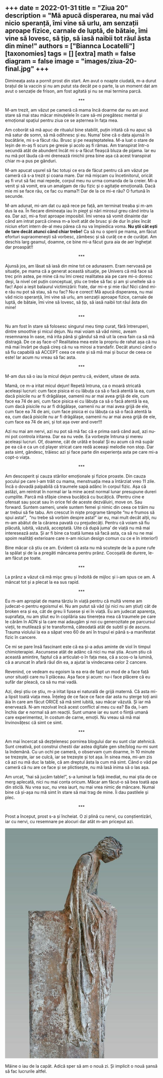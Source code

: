 
+++
date = 2022-01-31
title = "Ziua 20"
description = "Mă apucă disperarea, nu mai văd nicio speranță, îmi vine să urlu, am senzații aproape fizice, carnale de luptă, de bătaie, îmi vine să lovesc, să țip, să iasă naibii tot răul ăsta din mine!"
authors = ["Biannca Locatelli"]
[taxonomies]
tags = []
[extra]
math = false
diagram = false
image = "images/ziua-20-final.jpg"
+++
---

Dimineața asta a pornit prost din start. Am avut o noapte ciudată, m-a durut brațul de la vaccin și nu am putut sta decât pe o parte, la un moment dat am avut o senzație de frison, am fost agitată și nu se mai termina parcă.

<p style="text-align: center;">***</p>

M-am trezit, am văzut pe cameră că mama încă doarme dar nu am avut stare să mai stau măcar minuțelele în care să-mi pregătesc mental și emoțional spațiul pentru ziua ce se așternea în fața mea.

Am coborât să mă apuc de ritualul bine stabilit, puțin iritată că nu apuc să mă satur de somn, să mă odihnesc și eu. Numa’ bine că o data ajunsă în bucătărie, mi s-a făcut rău. Brusc și pe neașteptatelea. M-a luat o stare de leșin de m-aș fi scurs pe gresie și acolo aș fi rămas. Am transpirat într-o secundă atât de abundent încât mi s-a făcut fleașcă bluza de pijama. Iar eu nu mă pot lăuda că-mi drenează rinichii prea bine așa că acest transpirat chiar m-a pus pe gânduri.

M-am apucat ușurel să fac totuși ce era de făcut pentru că am văzut pe cameră că s-a trezit și coana mare. Dar mă mișcam cu încetinitorul, oricât aș fi vrut să fac mai repede, corpul meu nu urma comanda de la creier. Mi-a venit și să vomit, era un amalgam de rău fizic și o agitație emoțională. Dacă mie mi se face rău, ce fac cu mama?! Dar de la ce mi-e rău? O furtună în secunde.

M-am adunat, mi-am dat cu apă rece pe față, am terminat treaba și m-am dus la ea. În fiecare dimineața iau în piept și nări mirosul greu când intru la ea. Dar azi, mi-a fost aproape imposibil. Îmi venea să vomit dinainte dar când am intrat parcă cineva m-a lovit atât de brusc și de dur în plex încât niciun efort intern de-al meu părea că nu va împiedica voma. **Nu știi cât ești de tare decât atunci când chiar trebe!** Ca să nu o sperii pe mama, am făcut eforturi supraomenești să vorbesc, zâmbesc și să curăț ce e de curățat. Am deschis larg geamul, doamne, ce bine mi-a făcut gura aia de aer înghețat dar proaspăt!!

<p style="text-align: center;">***</p>

Ajunsă jos, am lăsat să iasă din mine tot ce adunasem. Eram nervoasă pe situație, pe mama că a generat această situație, pe Univers că mă face să trec prin astea, pe mine că nu îmi creez realitatea aia pe care mi-o doresc deși, la nivel cel puțin conceptual, știu ce trebe să fac și am și uneltele să o fac! Apoi a ieșit balaurul victimizării: frate, dar mi-e și mie rău! Nici când mi-e rău nu pot să stau, să nu fac? Nu e corect! Mă apucă disperarea, nu mai văd nicio speranță, îmi vine să urlu, am senzații aproape fizice, carnale de luptă, de bătaie, îmi vine să lovesc, să țip, să iasă naibii tot răul ăsta din mine!

<p style="text-align: center;">***</p>

Nu am fost în stare să folosesc singurul meu timp curat, fără întreruperi, dintre smoothie și micul dejun. Nu mai voiam să văd nimic, aveam resemnarea în oase, mă irita până și gândul să mă uit la ceva fain ca să mă distragă. De ce aș face-o? Realitatea mea este la propriu de rahat așa că nu mă mai învârt pe după cireș că nu va mirosi a trandafir. Decât atunci când o să fiu capabilă să ACCEPT ceea ce este și să mă mai și bucur de ceea ce este! Iar acum nu vreau să fac asta.

<p style="text-align: center;">***</p>

M-am dus să o iau la micul dejun pentru că, evident, uitase de asta.

Mamă, ce m-a iritat micul dejun! Repetă întruna, ca o moară stricată aceleași lucruri: cum face pisica ei cu lăbuța ca să o facă atentă la ea, cum dacă pisicile nu ar fi drăgălașe, oamenii nu ar mai avea grijă de ele, cum face ea 74 de ani, cum face pisica ei cu lăbuța ca să o facă atentă la ea, cum dacă pisicile nu ar fi drăgălașe, oamenii nu ar mai avea grijă de ele, cum face ea 74 de ani, cum face pisica ei cu lăbuța ca să o facă atentă la ea, cum dacă pisicile nu ar fi drăgălașe, oamenii nu ar mai avea grijă de ele, cum face ea 74 de ani, și tot așa over and over!!!

Azi nu mai am nervi, azi nu pot să mă fac că e prima oară când aud, azi nu-mi pot controla iritarea. Dar ea nu vede. Ea vorbește întruna și mereu aceleași lucruri. Of, doamne, cât de urâtă e boala! Și eu acum că mă supăr pe ea că e ca un cd player stricat care redă aceeași melodie non stop. Dar asta simt, gândesc, trăiesc azi și face parte din experiența asta pe care mi-a copt-o viața.

<p style="text-align: center;">***</p>

Am descoperit și cauza stărilor emoționale și fizice proaste. Din cauza șocului pe care l-am trăit cu mama, menstruația mea a întârziat vreo 11 zile. Încă o dovadă palpabilă că traumele sapă adânc în corpul fizic. Așa că astăzi, am reintrat în normal iar la mine acest normal lunar presupune dureri cumplite. Parcă mă sfâșie cineva bucățică cu bucățică. (Pentru cine e ofensat sau șocat sau în orice fel de aceste dezvăluiri, move on. Sau forward. Suntem oameni, unele suntem femei și nimic din ceea ce trăim nu ar trebui să fie tabu. Am crescut în niște programe tâmpite “nu e frumos să spui asta!”,  “nu trebe să vorbim despre asta!” iar eu, mai mult decât alții, nu m-am abătut de la cărarea pavată cu prejudecăți. Pentru că voiam să fiu plăcută, iubită, văzută, acceptată. Uite că după juma’ de viață nu mă mai interesează asta. Și ar fi bine ca toată lumea să facă asta, ca să nu ne mai spoim realități exterioare care n-am niciun design comun cu ce e în interior!)

Bine măcar că știu ce am. Evident că asta nu mă scutește de la a pune rufe la spălat și de la a pregăti mâncarea pentru prânz. Cocoșată de durere, le-am făcut pe toate.

<p style="text-align: center;">***</p>

La prânz a văzut că mă mișc greu și îndoită de mijloc și i-am spus ce am. A mâncat tot și a plecat la ea sus rapid.

<p style="text-align: center;">***</p>

Eu m-am apropiat de mama târziu în viață pentru că multă vreme am judecat-o pentru egoismul ei. Nu am putut să văd (și nici nu am știut) cât de broken era și ea, cât de greu îi fusese și ei în viață. Eu am judecat aparența, suprafața, nu am știut eu în copilăria sau tinerețea mea că traumele pe care le cărăm în ADN și la care mai adaugăm și noi cu generozitate pe parcursul vieții, te mutilează și te transformă, câteodată atât de subtil și de ascuns. Trauma violului la ea a săpat vreo 60 de ani în trupul ei până s-a manifestat fizic în cancere.

Ce mi se pare însă fascinant este că ea și-a adus aminte de viol în timpul chimioterapiei. Ascunsese atât de adânc că nici nu mai știa. Acum știu că această amintire, faptul că a articulat-o în fața mea, că a scos-o la lumină, că a aruncat în afară răul din ea, a ajutat la vindecarea celor 2 cancere.

Revenind, ce vedeam eu egoism la ea era de fapt un mod de a face față unor situații care nu îi plăceau. Așa face și acum: nu-i face plăcere că eu sufăr dar pleacă, ca să nu mai vadă.

Azi, deși știu ce știu, m-a iritat lipsa ei naturală de grijă maternă. Că asta mi-a lipsit toată viața mea. Înțeleg de ce face ce face dar asta nu șterge toți anii ăia în care am făcut ORICE să mă simt iubită, sau măcar văzută. Și iar mă enervează. N-am rezolvat încă acest conflict al meu cu ea? Ba da, l-am închis dar e normal să am reacții. Sunt umane iar eu sunt o ființă umană care experimentez, în costum de carne, emoții. Nu vreau să mă mai învinovățesc că simt ce simt.

<p style="text-align: center;">***</p>

Am mai încercat să dezțelenesc pornirea blogului dar eu sunt clar atehnică. Sunt creativă, pot construi chestii dar astea digitale gen site/blog nu-mi sunt la îndemână. Cu un ochi pe cameră, o observam cum doarme, în 10 minute se trezește, iar se culcă, iar se trezește și tot așa. În sinea mea, mi-am zis că azi nu mă duc la table, că am dreptul ăsta la cum mă simt. Când o văd pe cameră că nu are ce face și se plictisește, nu mă lasă inima să o las așa.

Am urcat, “hai să jucăm table!”, s-a luminat la față imediat, nu mai știa de ce merg aplecată, nici nu mai conta oricum. Măcar am făcut-o să bea toată apa din sticlă. Nu vrea suc, nu vrea iaurt, nu mai vrea nimic de mâncare. Numai bine că și-așa nu mă simt în stare să mai trag de mine. Îi dau pastilele și plec.

<p style="text-align: center;">***</p>

Prost a început, prost s-a și încheiat. O zi plină cu nervi, cu conștientizări, iar cu nervi, cu resemnare pe alocuri dar atât m-am priceput azi.


<div class="flex justify-center">
  <img src="images/259448444_2047775028904243_1951922054223578240_n.jpeg" />
</div>

Mâine o iau de la capăt. Adică sper să am o nouă zi. Și implicit o nouă șansă să fac lucrurile altfel.
